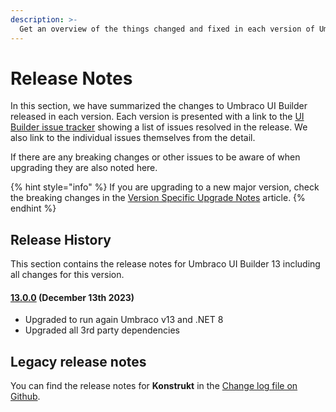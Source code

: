 ```yaml
---
description: >-
  Get an overview of the things changed and fixed in each version of Umbraco UI Builder.
---
```


# Release Notes

In this section, we have summarized the changes to Umbraco UI Builder released in each version. Each version is presented with a link to the [UI Builder issue tracker](https://github.com/umbraco/Umbraco.UIBuilder.Issues/issues) showing a list of issues resolved in the release. We also link to the individual issues themselves from the detail.

If there are any breaking changes or other issues to be aware of when upgrading they are also noted here.

{% hint style="info" %}
If you are upgrading to a new major version, check the breaking changes in the [Version Specific Upgrade Notes](./upgrading/version-specific.md) article.
{% endhint %}

## Release History

This section contains the release notes for Umbraco UI Builder 13 including all changes for this version.

#### [13.0.0](https://github.com/umbraco/Umbraco.UIBuilder.Issues/issues?q=is%3Aissue+is%3Aclosed+label%3Arelease%2F13+label%3Arelease%2F13.0.0) (December 13th 2023)

* Upgraded to run again Umbraco v13 and .NET 8
* Upgraded all 3rd party dependencies

## Legacy release notes

You can find the release notes for **Konstrukt** in the [Change log file on Github](../umbraco-commerce/changelog-archive/Vendr-core.md).
